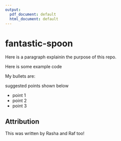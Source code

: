 ```yaml
---
output:
  pdf_document: default
  html_document: default
---
```

# fantastic-spoon

Here is a paragraph explainin the purpose of this repo.

Here is some example code

My bullets are:

suggested points shown below

- point 1
- point 2
- point 3

## Attribution

This was written by Rasha and Raf too!